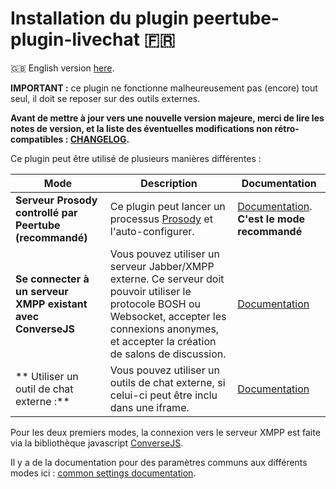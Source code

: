 # Installation du plugin peertube-plugin-livechat 🇫🇷

🇬🇧 English version [here](./installation.md).

**IMPORTANT :** ce plugin ne fonctionne malheureusement pas (encore) tout seul, il doit se reposer sur des outils externes.

**Avant de mettre à jour vers une nouvelle version majeure, merci de lire les notes de version, et la liste des éventuelles modifications non rétro-compatibles : [CHANGELOG](../CHANGELOG.md).**

Ce plugin peut être utilisé de plusieurs manières différentes :

| Mode | Description | Documentation
---|---|---
**Serveur Prosody controllé par Peertube (recommandé)** | Ce plugin peut lancer un processus [Prosody](https://prosody.im) et l'auto-configurer. | [Documentation](./prosody.md). **C'est le mode recommandé**
**Se connecter à un serveur XMPP existant avec ConverseJS** | Vous pouvez utiliser un serveur Jabber/XMPP externe. Ce serveur doit pouvoir utiliser le protocole BOSH ou Websocket, accepter les connexions anonymes, et accepter la création de salons de discussion. |[Documentation](./conversejs.md)
** Utiliser un outil de chat externe :** | Vous pouvez utiliser un outils de chat externe, si celui-ci peut être inclu dans une iframe. | [Documentation](./external.md)

Pour les deux premiers modes, la connexion vers le serveur XMPP est faite via la bibliothèque javascript [ConverseJS](https://conversejs.org/).

Il y a de la documentation pour des paramètres communs aux différents modes ici : [common settings documentation](./common.md).
